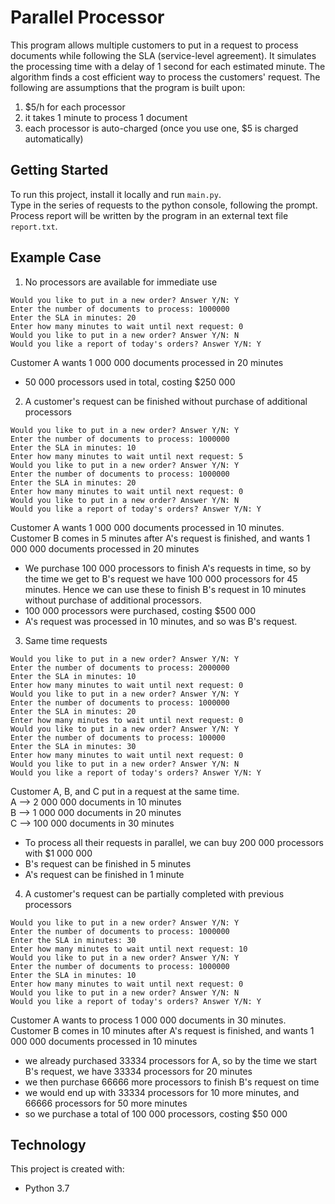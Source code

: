 
# Parallel Processor

This program allows multiple customers to put in a request to process documents while following the SLA (service-level agreement). It simulates the processing time with a delay of 1 second for each estimated minute. The algorithm finds a cost efficient way to process the customers' request. The following are assumptions that the program is built upon:
1) $5/h for each processor
2) it takes 1 minute to process 1 document
3) each processor is auto-charged (once you use one, $5 is charged automatically)

## Getting Started

To run this project, install it locally and run `main.py`. <br />
Type in the series of requests to the python console, following the prompt. <br />
Process report will be written by the program in an external text file `report.txt`.

## Example Case

1) No processors are available for immediate use <br />
```
Would you like to put in a new order? Answer Y/N: Y
Enter the number of documents to process: 1000000
Enter the SLA in minutes: 20
Enter how many minutes to wait until next request: 0
Would you like to put in a new order? Answer Y/N: N
Would you like a report of today's orders? Answer Y/N: Y
```
Customer A wants 1 000 000 documents processed in 20 minutes
* 50 000 processors used in total, costing $250 000

2) A customer's request can be finished without purchase of additional processors<br />

```
Would you like to put in a new order? Answer Y/N: Y
Enter the number of documents to process: 1000000
Enter the SLA in minutes: 10
Enter how many minutes to wait until next request: 5
Would you like to put in a new order? Answer Y/N: Y
Enter the number of documents to process: 1000000
Enter the SLA in minutes: 20
Enter how many minutes to wait until next request: 0
Would you like to put in a new order? Answer Y/N: N
Would you like a report of today's orders? Answer Y/N: Y
```

Customer A wants 1 000 000 documents processed in 10 minutes.<br />
Customer B comes in 5 minutes after A's request is finished, and wants 1 000 000 documents processed in 20 minutes<br />

* We purchase 100 000 processors to finish A's requests in time, so by the time we get to B's request we have 100 000 processors for 45 minutes. Hence we can use these to finish B's request in 10 minutes without purchase of additional processors. 
* 100 000 processors were purchased, costing $500 000
* A's request was processed in 10 minutes, and so was B's request.

3) Same time requests <br />

```
Would you like to put in a new order? Answer Y/N: Y
Enter the number of documents to process: 2000000
Enter the SLA in minutes: 10
Enter how many minutes to wait until next request: 0
Would you like to put in a new order? Answer Y/N: Y
Enter the number of documents to process: 1000000
Enter the SLA in minutes: 20
Enter how many minutes to wait until next request: 0
Would you like to put in a new order? Answer Y/N: Y
Enter the number of documents to process: 100000
Enter the SLA in minutes: 30
Enter how many minutes to wait until next request: 0
Would you like to put in a new order? Answer Y/N: N
Would you like a report of today's orders? Answer Y/N: Y

```
Customer A, B, and C put in a request at the same time. <br />
A --> 2 000 000 documents in 10 minutes<br />
B --> 1 000 000 documents in 20 minutes<br />
C --> 100 000 documents in 30 minutes <br />

* To process all their requests in parallel, we can buy 200 000 processors with $1 000 000
* B's request can be finished in 5 minutes
* A's request can be finished in 1 minute

4) A customer's request can be partially completed with previous processors<br />

```
Would you like to put in a new order? Answer Y/N: Y
Enter the number of documents to process: 1000000
Enter the SLA in minutes: 30
Enter how many minutes to wait until next request: 10
Would you like to put in a new order? Answer Y/N: Y
Enter the number of documents to process: 1000000
Enter the SLA in minutes: 10
Enter how many minutes to wait until next request: 0
Would you like to put in a new order? Answer Y/N: N
Would you like a report of today's orders? Answer Y/N: Y
```
Customer A wants to process 1 000 000 documents in 30 minutes. <br />
Customer B comes in 10 minutes after A's request is finished, and wants 1 000 000 documents processed in 10 minutes <br />

* we already purchased 33334 processors for A, so by the time we start B's request, we have 33334 processors for 20 minutes
* we then purchase 66666 more processors to finish B's request on time
* we would end up with 33334 processors for 10 more minutes, and 66666 processors for 50 more minutes
* so we purchase a total of 100 000 processors, costing $50 000

## Technology

This project is created with:
 * Python 3.7
